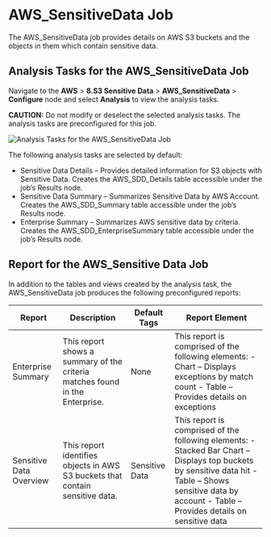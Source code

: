 # AWS_SensitiveData Job

The AWS_SensitiveData job provides details on AWS S3 buckets and the objects in them which contain
sensitive data.

## Analysis Tasks for the AWS_SensitiveData Job

Navigate to the **AWS** > **8.S3 Sensitive Data** > **AWS_SensitiveData** > **Configure** node and
select **Analysis** to view the analysis tasks.

**CAUTION:** Do not modify or deselect the selected analysis tasks. The analysis tasks are
preconfigured for this job.

![Analysis Tasks for the AWS_SensitiveData Job](/img/product_docs/accessanalyzer/solutions/databases/postgresql/collection/sensitivedataanalysis.webp)

The following analysis tasks are selected by default:

- Sensitive Data Details – Provides detailed information for S3 objects with Sensitive Data. Creates
  the AWS_SDD_Details table accessible under the job’s Results node.
- Sensitive Data Summary – Summarizes Sensitive Data by AWS Account. Creates the AWS_SDD_Summary
  table accessible under the job’s Results node.
- Enterprise Summary – Summarizes AWS sensitive data by criteria. Creates the
  AWS_SDD_EnterpriseSummary table accessible under the job’s Results node.

## Report for the AWS_Sensitive Data Job

In addition to the tables and views created by the analysis task, the AWS_SensitiveData job produces
the following preconfigured reports:

| Report                  | Description                                                                   | Default Tags   | Report Element                                                                                                                                                                                              |
| ----------------------- | ----------------------------------------------------------------------------- | -------------- | ----------------------------------------------------------------------------------------------------------------------------------------------------------------------------------------------------------- |
| Enterprise Summary      | This report shows a summary of the criteria matches found in the Enterprise.  | None           | This report is comprised of the following elements: - Chart – Displays exceptions by match count - Table – Provides details on exceptions                                                                   |
| Sensitive Data Overview | This report identifies objects in AWS S3 buckets that contain sensitive data. | Sensitive Data | This report is comprised of the following elements: - Stacked Bar Chart – Displays top buckets by sensitive data hit - Table – Shows sensitive data by account - Table – Provides details on sensitive data |
